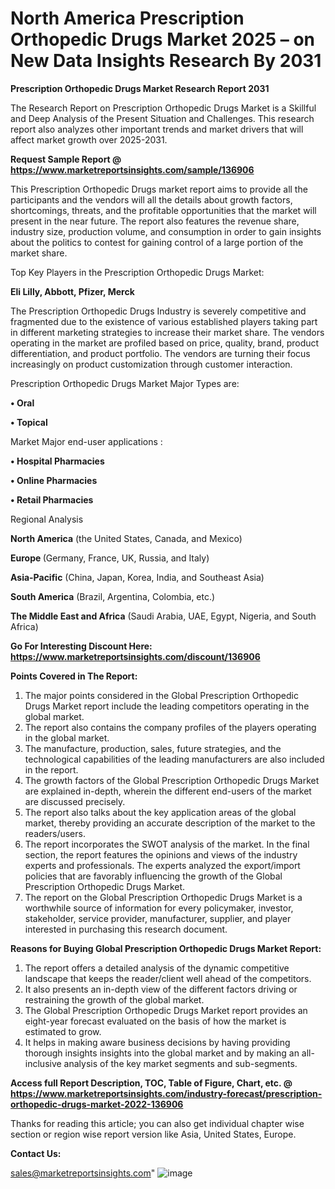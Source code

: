 # North America Prescription Orthopedic Drugs Market 2025 – on New Data Insights Research By 2031

<strong>Prescription Orthopedic Drugs Market Research Report 2031</strong>

The Research Report on Prescription Orthopedic Drugs Market is a Skillful and Deep Analysis of the Present Situation and Challenges. This research report also analyzes other important trends and market drivers that will affect market growth over 2025-2031.

<strong>Request Sample Report @ <a href=https://www.marketreportsinsights.com/sample/136906>https://www.marketreportsinsights.com/sample/136906</a></strong>

This Prescription Orthopedic Drugs market report aims to provide all the participants and the vendors will all the details about growth factors, shortcomings, threats, and the profitable opportunities that the market will present in the near future. The report also features the revenue share, industry size, production volume, and consumption in order to gain insights about the politics to contest for gaining control of a large portion of the market share.

Top Key Players in the Prescription Orthopedic Drugs Market:

<strong>Eli Lilly, Abbott, Pfizer, Merck</strong>

The Prescription Orthopedic Drugs Industry is severely competitive and fragmented due to the existence of various established players taking part in different marketing strategies to increase their market share. The vendors operating in the market are profiled based on price, quality, brand, product differentiation, and product portfolio. The vendors are turning their focus increasingly on product customization through customer interaction.

Prescription Orthopedic Drugs Market Major Types are:

<strong>• Oral

• Topical</strong>

Market Major end-user applications :

<strong>• Hospital Pharmacies

• Online Pharmacies

• Retail Pharmacies</strong>

Regional Analysis

</u><strong><b>North America</b></strong> (the United States, Canada, and Mexico)

<strong><b>Europe </b></strong>(Germany, France, UK, Russia, and Italy)

<strong><b>Asia-Pacific</b></strong> (China, Japan, Korea, India, and Southeast Asia)

<strong><b>South America</b></strong> (Brazil, Argentina, Colombia, etc.)

<strong><b>The Middle East and Africa</b></strong> (Saudi Arabia, UAE, Egypt, Nigeria, and South Africa)

<strong>Go For Interesting Discount Here: <a href=https://www.marketreportsinsights.com/discount/136906>https://www.marketreportsinsights.com/discount/136906</a></strong>

<strong>Points Covered in The Report:</strong>
<ol>
  <li>The major points considered in the Global Prescription Orthopedic Drugs Market report include the leading competitors operating in the global market.</li>
  <li>The report also contains the company profiles of the players operating in the global market.</li>
  <li>The manufacture, production, sales, future strategies, and the technological capabilities of the leading manufacturers are also included in the report.</li>
  <li>The growth factors of the Global Prescription Orthopedic Drugs Market are explained in-depth, wherein the different end-users of the market are discussed precisely.</li>
  <li>The report also talks about the key application areas of the global market, thereby providing an accurate description of the market to the readers/users.</li>
  <li>The report incorporates the SWOT analysis of the market. In the final section, the report features the opinions and views of the industry experts and professionals. The experts analyzed the export/import policies that are favorably influencing the growth of the Global Prescription Orthopedic Drugs Market.</li>
  <li>The report on the Global Prescription Orthopedic Drugs Market is a worthwhile source of information for every policymaker, investor, stakeholder, service provider, manufacturer, supplier, and player interested in purchasing this research document.</li>
</ol>
<strong>Reasons for Buying Global Prescription Orthopedic Drugs Market Report:</strong>

<ol>
  <li>The report offers a detailed analysis of the dynamic competitive landscape that keeps the reader/client well ahead of the competitors.</li>
  <li>It also presents an in-depth view of the different factors driving or restraining the growth of the global market.</li>
  <li>The Global Prescription Orthopedic Drugs Market report provides an eight-year forecast evaluated on the basis of how the market is estimated to grow.</li>
  <li>It helps in making aware business decisions by having providing thorough insights insights into the global market and by making an all-inclusive analysis of the key market segments and sub-segments.</li>
</ol>
<strong>Access full Report Description, TOC, Table of Figure, Chart, etc. @ <a href=https://www.marketreportsinsights.com/industry-forecast/prescription-orthopedic-drugs-market-2022-136906>https://www.marketreportsinsights.com/industry-forecast/prescription-orthopedic-drugs-market-2022-136906</a></strong>


Thanks for reading this article; you can also get individual chapter wise section or region wise report version like Asia, United States, Europe.

<strong>Contact Us:</strong>

sales@marketreportsinsights.com"
![image](https://github.com/user-attachments/assets/030672ee-956b-4c71-82bb-1ab4b3a7a2c3)
